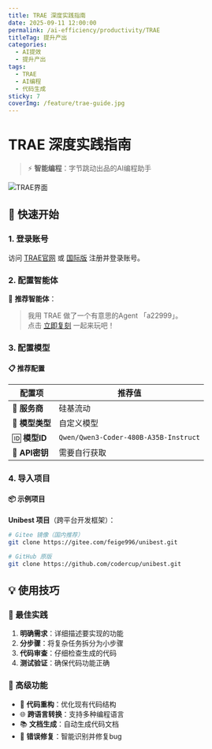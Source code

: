 ```yaml
---
title: TRAE 深度实践指南
date: 2025-09-11 12:00:00
permalink: /ai-efficiency/productivity/TRAE
titleTag: 提升产出
categories:
  - AI提效
  - 提升产出
tags:
  - TRAE
  - AI编程
  - 代码生成
sticky: 7
coverImg: /feature/trae-guide.jpg
---
```


# TRAE 深度实践指南

> ⚡ **智能编程**：字节跳动出品的AI编程助手

![TRAE界面](/imgs/image-20250910232014589.png)

## 🚀 快速开始

### 1. 登录账号

访问 [TRAE官网](https://trae.cn/) 或 [国际版](https://trae.ai/) 注册并登录账号。

### 2. 配置智能体

🤖 **推荐智能体**：

> 我用 TRAE 做了一个有意思的Agent 「a22999」。  
> 点击 [立即复刻](https://s.trae.ai/a/9a76ad) 一起来玩吧！

### 3. 配置模型

#### 📋 推荐配置

| 配置项          | 推荐值                                |
| --------------- | ------------------------------------- |
| 🏢 **服务商**   | 硅基流动                              |
| 🤖 **模型类型** | 自定义模型                            |
| 🆔 **模型ID**   | `Qwen/Qwen3-Coder-480B-A35B-Instruct` |
| 🔑 **API密钥**  | 需要自行获取                          |

### 4. 导入项目

#### 📦 示例项目

**Unibest 项目**（跨平台开发框架）：

```bash
# Gitee 镜像（国内推荐）
git clone https://gitee.com/feige996/unibest.git

# GitHub 原版
git clone https://github.com/codercup/unibest.git
```

## 💡 使用技巧

### 🎯 最佳实践

1. **明确需求**：详细描述要实现的功能
2. **分步骤**：将复杂任务拆分为小步骤
3. **代码审查**：仔细检查生成的代码
4. **测试验证**：确保代码功能正确

### 🔧 高级功能

- 🔄 **代码重构**：优化现有代码结构
- 🌐 **跨语言转换**：支持多种编程语言
- 📚 **文档生成**：自动生成代码文档
- 🐛 **错误修复**：智能识别并修复bug
